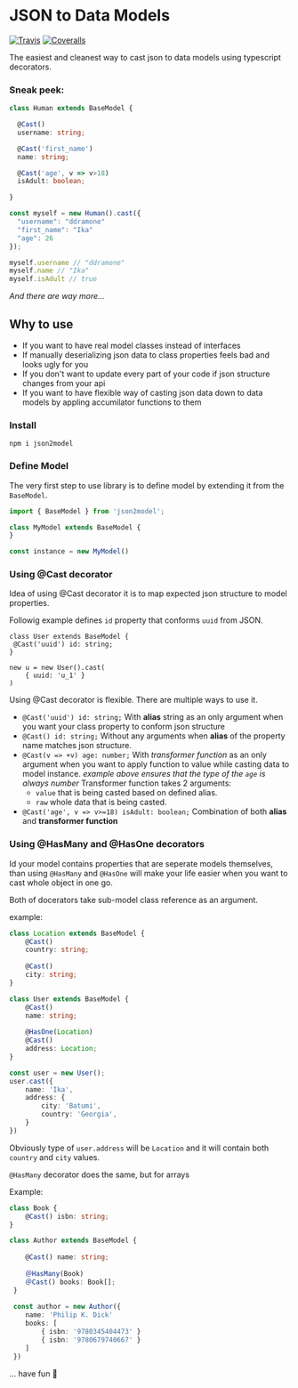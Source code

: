 # JSON to Data Models

[![Travis](https://img.shields.io/travis/ddramone/json2model.svg)](https://travis-ci.org/ddramone/json2model)
[![Coveralls](https://img.shields.io/coveralls/ddramone/json2model.svg)](https://coveralls.io/github/ddramone/json2model)

The easiest and cleanest way to cast json to data models using typescript decorators.

### Sneak peek:


```ts
class Human extends BaseModel {

  @Cast()
  username: string;

  @Cast('first_name')
  name: string;

  @Cast('age', v => v>18)
  isAdult: boolean;

} 

const myself = new Human().cast({
  "username": "ddramone"
  "first_name": "Ika"
  "age": 26
});

myself.username // "ddramone"
myself.name // "Ika"
myself.isAdult // true

```
*And there are way more...*

## Why to use

* If you want to have real model classes instead of interfaces
* If manually deserializing json data to class properties feels bad and looks ugly for you
* If you don't want to update every part of your code if json structure changes from your api
* If you want to have flexible way of casting json data down to data models by appling accumilator functions to them

### Install

`npm i json2model`

### Define Model

The very first step to use library is to define model by extending it from the `BaseModel`.

```ts
import { BaseModel } from 'json2model';

class MyModel extends BaseModel {
}

const instance = new MyModel()

```

### Using **@Cast** decorator

Idea of using @Cast decorator it is to map expected json structure to model properties.

Followig example defines `id` property that conforms `uuid` from  JSON.
```
class User extends BaseModel {
 @Cast('uuid') id: string;
}

new u = new User().cast(
    { uuid: 'u_1' }
)
```

Using @Cast decorator is flexible. 
There are multiple ways to use it.

* `@Cast('uuid') id: string;`
    With **alias** string as an only argument when you want your class property to conform json structure
* `@Cast() id: string;`
    Without any arguments when **alias** of the property name matches json structure.
* `@Cast(v => +v) age: number;`
    With *transformer function* as an only argument when you want to apply function to value while casting data to model instance. 
    *example above ensures that the type of the `age` is always number*
    Transformer function takes 2 arguments:
    * `value` that is being casted based on defined alias.
    * `raw` whole data that is being casted.
* `@Cast('age', v => v>=18) isAdult: boolean;`
    Combination of both **alias** and **transformer function**


### Using **@HasMany** and **@HasOne** decorators

Id your model contains properties that are seperate models themselves, than using `@HasMany` and `@HasOne` will make your life easier when you want to cast whole object in one go.

Both of docerators take sub-model class reference as an argument.

example:

```ts
class Location extends BaseModel {
    @Cast()
    country: string;
    
    @Cast()
    city: string;
}

class User extends BaseModel {
    @Cast()
    name: string;
    
    @HasOne(Location)
    @Cast() 
    address: Location;
}

const user = new User();
user.cast({
    name: 'Ika',
    address: {
        city: 'Batumi',
        country: 'Georgia',
    }
})
```

Obviously type of `user.address` will be `Location` and it will contain both `country` and `city` values.

`@HasMany` decorator does the same, but for arrays

Example:
```ts
class Book {
    @Cast() isbn: string;
}

class Author extends BaseModel {
    
    @Cast() name: string;
    
    ＠HasMany(Book)
    ＠Cast() books: Book[];
 }
 
 const author = new Author({
    name: 'Philip K. Dick'
    books: [
        { isbn: '9780345404473' }
        { isbn: '9780679740667' }
    ]
 })
```

... have fun 🖖

